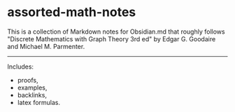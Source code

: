 # assorted-math-notes

This is a collection of Markdown notes for Obsidian.md that roughly follows "Discrete Mathematics with Graph Theory 3rd ed" by Edgar G. Goodaire and Michael M. Parmenter.

---
Includes:
- proofs,
- examples,
- backlinks,
- latex formulas.